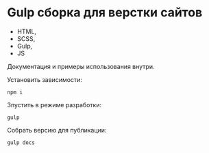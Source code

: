 # Gulp сборка для верстки сайтов

- HTML,
- SCSS,
- Gulp,
- JS

Документация и примеры использования внутри.

Установить зависимости:
```
npm i
```

Зпустить в режиме разработки:
```
gulp
```

Собрать версию для публикации:
```
gulp docs
```


